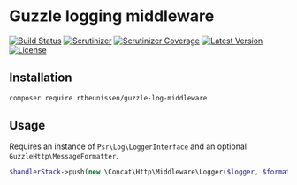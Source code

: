 # Guzzle logging middleware

[![Build Status](https://img.shields.io/travis/rtheunissen/guzzle-log-middleware.svg?style=flat-square&branch=master)](https://travis-ci.org/rtheunissen/guzzle-log-middleware)
[![Scrutinizer](https://img.shields.io/scrutinizer/g/rtheunissen/guzzle-log-middleware.svg?style=flat-square)](https://scrutinizer-ci.com/g/rtheunissen/guzzle-log-middleware/)
[![Scrutinizer Coverage](https://img.shields.io/scrutinizer/coverage/g/rtheunissen/guzzle-log-middleware.svg?style=flat-square)](https://scrutinizer-ci.com/g/rtheunissen/guzzle-log-middleware/)
[![Latest Version](https://img.shields.io/packagist/v/rtheunissen/guzzle-log-middleware.svg?style=flat-square)](https://packagist.org/packages/rtheunissen/guzzle-log-middleware)
[![License](https://img.shields.io/packagist/l/rtheunissen/guzzle-log-middleware.svg?style=flat-square)](https://packagist.org/packages/rtheunissen/guzzle-log-middleware)

## Installation

```bash
composer require rtheunissen/guzzle-log-middleware
```

## Usage
Requires an instance of `Psr\Log\LoggerInterface` and an optional `GuzzleHttp\MessageFormatter`.

```php
$handlerStack->push(new \Concat\Http\Middleware\Logger($logger, $formatter));
```
